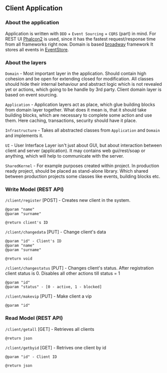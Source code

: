 ## Client Application
    
### About the application
    
Application is written with `DDD` + `Event Sourcing` + `CQRS` (part) in mind.
For REST UI [Phalcon2](https://phalconphp.com/pl/) is used, since it has the fastest request/response time from all frameworks right now. 
Domain is based [broadway](https://github.com/qandidate-labs/broadway) framework
It stores all events in [EventStore](http://docs.geteventstore.com/).

### About the layers

`Domain` - Most important layer in the application. Should contain high cohesion and be open for extending closed for modification.
All classes should hide their internal behaviour and abstract logic which is not revealed yet or actions, which going to be handle by 3rd party.
Client domain layer is based on event sourcing.
 
`Application` - Application layers act as place, which glue building blocks from domain layer together.
 What does it mean is, that it should take building blocks, which are necessary to complete some action and use them.
 Here caching, transactions, security should have it place. 

`Infrastructure` - Takes all abstracted classes from `Application` and `Domain` and implements it.

`UI` - User Interface Layer isn't just about GUI, but about interaction between client and server (application).
It may contains web gui/rest/soap or anything, which will help to communicate with the server.

`SharedKernel` - For example purposes created within project. 
In production ready project, should be placed as stand-alone library.
Which shared between production projects some classes like events, building blocks etc.


### Write Model (REST API)

`/client/register` [POST] - Creates new client in the system.
 
    @param "name"  
    @param "surname"
    
    @return client's ID
     
`/client/changedata` [PUT] - Change client's data

    @param "id" - Client's ID
    @param "name"  
    @param "surname"
        
    @return void
        
`/client/changestatus` [PUT] - Changes client's status. After registration client status is 0. Disables all other actions till status = 1

    @param "id"
    @param "status" - [0 - active, 1 - blocked]
    
`/client/makevip` [PUT] - Make client a vip

    @param "id"
    
    
### Read Model (REST API)

`/client/getall` [GET] - Retrieves all clients

    @return json
    
`/client/getbyid` [GET] - Retrives one client by id

    @param "id" - Client ID
    
    @return json
